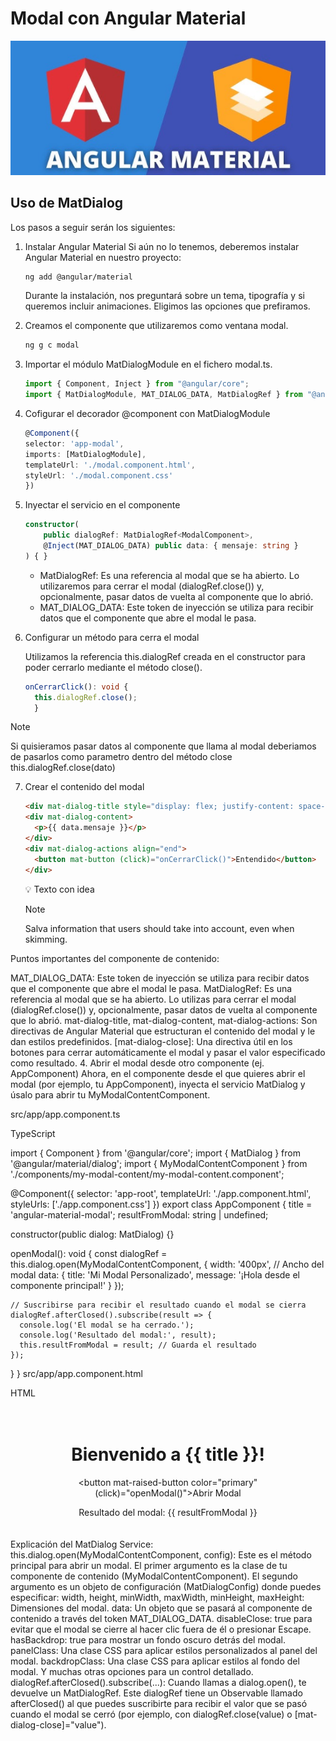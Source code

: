 # Modal con Angular Material

![Logo](public/images/logo.png)

## Uso de MatDialog

Los pasos a seguir serán los siguientes:

1.  Instalar Angular Material
    Si aún no lo tenemos, deberemos instalar Angular Material en nuestro proyecto:

    ```bash
    ng add @angular/material
     ```
    Durante la instalación, nos preguntará sobre un tema, tipografía y si queremos incluir animaciones. Eligimos las opciones que prefiramos.

2.  Creamos el componente que utilizaremos como ventana modal.

    ```bash
    ng g c modal
    ```

3.  Importar el módulo MatDialogModule en el fichero modal.ts.
    ```typescript
    import { Component, Inject } from "@angular/core";
    import { MatDialogModule, MAT_DIALOG_DATA, MatDialogRef } from "@angular/material/dialog"; // Importa MatDialogModule, MAT_DIALOG_DATA y MatDialogRef
    ```
4.  Cofigurar el decorador @component con MatDialogModule
    ```typescript
    @Component({
    selector: 'app-modal',
    imports: [MatDialogModule],
    templateUrl: './modal.component.html',
    styleUrl: './modal.component.css'
    })
    ```
5.  Inyectar el servicio en el componente

    ```typescript
    constructor(
        public dialogRef: MatDialogRef<ModalComponent>,
        @Inject(MAT_DIALOG_DATA) public data: { mensaje: string }
    ) { }
    ```

    - MatDialogRef: Es una referencia al modal que se ha abierto. Lo utilizaremos para cerrar el modal (dialogRef.close()) y, opcionalmente, pasar datos de vuelta al componente que lo abrió.
    - MAT_DIALOG_DATA: Este token de inyección se utiliza para recibir datos que el componente que abre el modal le pasa.

6.  Configurar un método para cerra el modal

    Utilizamos la referencia this.dialogRef creada en el constructor para poder cerrarlo mediante el método close().
    ```typescript
    onCerrarClick(): void {
      this.dialogRef.close();
      }
    ```
  > [!NOTE]  
  > Si quisieramos pasar datos al componente que llama al modal deberiamos de pasarlos como parametro dentro del método close this.dialogRef.close(dato)

7. Crear el contenido del modal

   ```html
   <div mat-dialog-title style="display: flex; justify-content: space-between; align-items: center;">Titulo del Modal</div>
   <div mat-dialog-content>
     <p>{{ data.mensaje }}</p>
   </div>
   <div mat-dialog-actions align="end">
     <button mat-button (click)="onCerrarClick()">Entendido</button>
   </div>
   ```

   💡 Texto con idea

   > [!NOTE]  
   > Salva information that users should take into account, even when skimming.

Puntos importantes del componente de contenido:

MAT_DIALOG_DATA: Este token de inyección se utiliza para recibir datos que el componente que abre el modal le pasa.
MatDialogRef: Es una referencia al modal que se ha abierto. Lo utilizas para cerrar el modal (dialogRef.close()) y, opcionalmente, pasar datos de vuelta al componente que lo abrió.
mat-dialog-title, mat-dialog-content, mat-dialog-actions: Son directivas de Angular Material que estructuran el contenido del modal y le dan estilos predefinidos.
[mat-dialog-close]: Una directiva útil en los botones para cerrar automáticamente el modal y pasar el valor especificado como resultado.
4. Abrir el modal desde otro componente (ej. AppComponent)
Ahora, en el componente desde el que quieres abrir el modal (por ejemplo, tu AppComponent), inyecta el servicio MatDialog y úsalo para abrir tu MyModalContentComponent.

src/app/app.component.ts

TypeScript

import { Component } from '@angular/core';
import { MatDialog } from '@angular/material/dialog';
import { MyModalContentComponent } from './components/my-modal-content/my-modal-content.component';

@Component({
  selector: 'app-root',
  templateUrl: './app.component.html',
  styleUrls: ['./app.component.css']
})
export class AppComponent {
  title = 'angular-material-modal';
  resultFromModal: string | undefined;

  constructor(public dialog: MatDialog) {}

  openModal(): void {
    const dialogRef = this.dialog.open(MyModalContentComponent, {
      width: '400px', // Ancho del modal
      data: {
        title: 'Mi Modal Personalizado',
        message: '¡Hola desde el componente principal!'
      }
    });

    // Suscribirse para recibir el resultado cuando el modal se cierra
    dialogRef.afterClosed().subscribe(result => {
      console.log('El modal se ha cerrado.');
      console.log('Resultado del modal:', result);
      this.resultFromModal = result; // Guarda el resultado
    });
  }
}
src/app/app.component.html

HTML

<div style="text-align:center; padding: 20px;">
  <h1>Bienvenido a {{ title }}!</h1>

  <button mat-raised-button color="primary" (click)="openModal()">Abrir Modal</button>

  <p *ngIf="resultFromModal">Resultado del modal: {{ resultFromModal }}</p>
</div>
Explicación del MatDialog Service:
this.dialog.open(MyModalContentComponent, config): Este es el método principal para abrir un modal.
El primer argumento es la clase de tu componente de contenido (MyModalContentComponent).
El segundo argumento es un objeto de configuración (MatDialogConfig) donde puedes especificar:
width, height, minWidth, maxWidth, minHeight, maxHeight: Dimensiones del modal.
data: Un objeto que se pasará al componente de contenido a través del token MAT_DIALOG_DATA.
disableClose: true para evitar que el modal se cierre al hacer clic fuera de él o presionar Escape.
hasBackdrop: true para mostrar un fondo oscuro detrás del modal.
panelClass: Una clase CSS para aplicar estilos personalizados al panel del modal.
backdropClass: Una clase CSS para aplicar estilos al fondo del modal.
Y muchas otras opciones para un control detallado.
dialogRef.afterClosed().subscribe(...): Cuando llamas a dialog.open(), te devuelve un MatDialogRef. Este dialogRef tiene un Observable llamado afterClosed() al que puedes suscribirte para recibir el valor que se pasó cuando el modal se cerró (por ejemplo, con dialogRef.close(value) o [mat-dialog-close]="value").